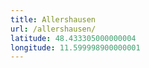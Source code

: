 ```yaml
---
title: Allershausen
url: /allershausen/
latitude: 48.433305000000004
longitude: 11.599998900000001
---
```

